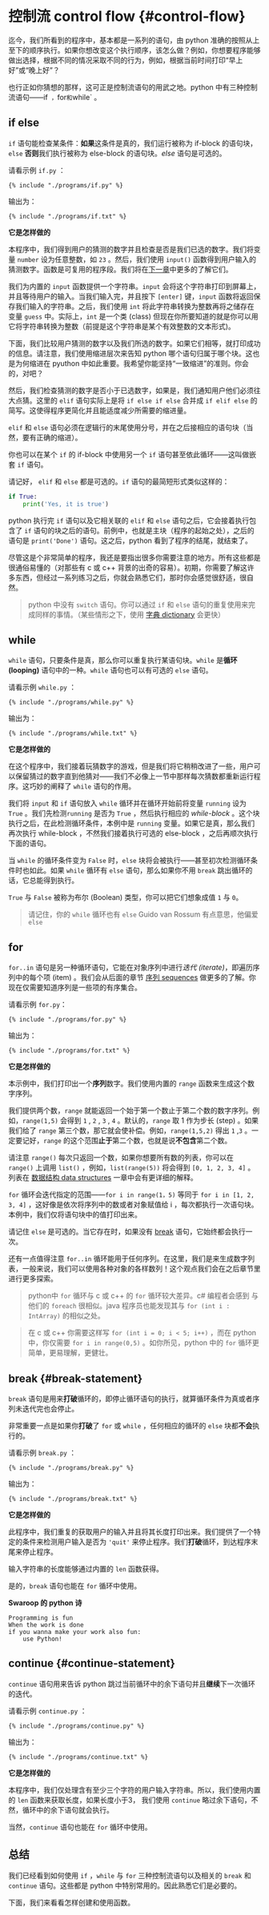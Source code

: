 # 控制流 control flow {#control-flow}

迄今，我们所看到的程序中，基本都是一系列的语句，由 python 准确的按照从上至下的顺序执行。如果你想改变这个执行顺序，该怎么做？例如，你想要程序能够做出选择，根据不同的情况采取不同的行为，例如，根据当前时间打印“早上好”或“晚上好”？

也行正如你猜想的那样，这可正是控制流语句的用武之地。python 中有三种控制流语句——if` ，`for` 和 `while` 。

## if else

`if` 语句能检查某条件：**如果**这条件是真的，我们运行被称为 if-block 的语句块，`else` **否则**我们执行被称为 else-block 的语句块。*else* 语句是可选的。

请看示例 `if.py` ：

<!-- 在代码块中的标签并未展开 https://github.com/GitbookIO/gitbook/issues/707 -->
<pre><code class="lang-python">{% include "./programs/if.py" %}</code></pre>

输出为：

<pre><code>{% include "./programs/if.txt" %}</code></pre>

**它是怎样做的**

本程序中，我们得到用户的猜测的数字并且检查是否是我们已选的数字。我们将变量 `number` 设为任意整数，如 `23` 。然后，我们使用 `input()` 函数得到用户输入的猜测数字。函数是可复用的程序段。我们将在[下一章](./functions.md#functions)中更多的了解它们。

我们为内置的 `input` 函数提供一个字符串。`input` 会将这个字符串打印到屏幕上，并且等待用户的输入。当我们输入完，并且按下 `[enter]` 键，`input` 函数将返回保存我们输入的字符串。之后，我们使用 `int` 将此字符串转换为整数再将之储存在变量 `guess` 中。实际上，`int` 是一个类 (class) 但现在你所要知道的就是你可以用它将字符串转换为整数（前提是这个字符串是某个有效整数的文本形式)。

下面，我们比较用户猜测的数字以及我们所选的数字。如果它们相等，就打印成功的信息。请注意，我们使用缩进层次来告知 python 哪个语句归属于哪个块。这也是为何缩进在 pyuthon 中如此重要。我希望你能坚持“一致缩进”的准则。你会的，对吧？

然后，我们检查猜测的数字是否小于已选数字，如果是，我们通知用户他们必须往大点猜。这里的 `elif` 语句实际上是将 `if else if else` 合并成 `if elif else` 的简写。这使得程序更简化并且能适度减少所需要的缩进量。

`elif` 和 `else` 语句必须在逻辑行的末尾使用分号，并在之后接相应的语句块（当然，要有正确的缩进）。

你也可以在某个 `if` 的 if-block 中使用另一个 `if` 语句甚至依此循环——这叫做嵌套 `if` 语句。

请记好， `elif` 和 `else` 都是可选的。`if` 语句的最简短形式类似这样的：

```python
if True:
    print('Yes, it is true')
```

python 执行完 `if` 语句以及它相关联的 `elif` 和 `else` 语句之后，它会接着执行包含了 `if` 语句的块之后的语句。前例中，也就是主块（程序的起始之处），之后的语句是 `print('Done')` 语句。这之后，python 看到了程序的结尾，就结束了。

尽管这是个非常简单的程序，我还是要指出很多你需要注意的地方。所有这些都是很通俗易懂的（对那些有 c 或 c++ 背景的出奇的容易）。初期，你需要了解这许多东西，但经过一系列练习之后，你就会熟悉它们，那时你会感觉很舒适，很自然。

> python 中没有 `switch` 语句。你可以通过 `if` 和 `else` 语句的重复使用来完成同样的事情。（某些情形之下，使用 [字典 dictionary](./data_structures.md#dictionary) 会更快）

## while

`while` 语句，只要条件是真，那么你可以重复执行某语句块。`while` 是**循环 (looping)** 语句中的一种。`while` 语句也可以有可选的 `else` 语句。

请看示例 `while.py` ：

<pre><code class="lang-python">{% include "./programs/while.py" %}</code></pre>

输出为：

<pre><code>{% include "./programs/while.txt" %}</code></pre>

**它是怎样做的**

在这个程序中，我们接着玩猜数字的游戏，但是我们将它稍稍改进了一些，用户可以保留猜过的数字直到他猜对——我们不必像上一节中那样每次猜数都重新运行程序。这巧妙的阐释了 `while` 语句的作用。

我们将 `input` 和 `if` 语句放入 `while` 循环并在循环开始前将变量 `running` 设为 `True` 。我们先检测`running` 是否为 `True` ，然后执行相应的 *while-block* 。这个块执行之后，在此检测循环条件，本例中是 `running` 变量。如果它是真，那么我们再次执行 while-block ，不然我们接着执行可选的 else-block ，之后再顺次执行下面的语句。

当 `while` 的循环条件变为 `False` 时，`else` 块将会被执行——甚至初次检测循环条件时也如此。如果 `while` 循环有 `else` 语句，那么如果你不用 `break` 跳出循环的话，它总能得到执行。

`True` 与 `False` 被称为布尔 (Boolean) 类型，你可以把它们想象成值 `1` 与 `0`。

> 请记住，你的 `while` 循环也有 `else`
> Guido van Rossum 有点意思，他偏爱 `else`

## for

`for..in` 语句是另一种循环语句，它能在对象序列中进行*迭代 (iterate)*，即遍历序列中的每个项 (item) 。我们会从后面的章节 [序列 sequences](./data_structures.md#sequence) 做更多的了解。你现在仅需要知道序列是一些项的有序集合。

请看示例 `for.py`：

<pre><code class="lang-python">{% include "./programs/for.py" %}</code></pre>

输出为：

<pre><code>{% include "./programs/for.txt" %}</code></pre>

**它是怎样做的**

本示例中，我们打印出一个**序列**数字。我们使用内置的 `range` 函数来生成这个数字序列。

我们提供两个数，`range` 就能返回一个始于第一个数止于第二个数的数字序列。例如，`range(1,5)` 会得到 `1` , `2` , `3` , `4` 。默认的，`range` 取 1 作为步长 (step) 。如果我们给了 `range` 第三个数，那它就会使补偿。例如，`range(1,5,2)` 得出 `1` ,`3` 。一定要记好，`range` 的这个范围**止于**第二个数，也就是说**不包含**第二个数。

请注意 `range()` 每次只返回一个数，如果你想要所有数的列表，你可以在 `range()` 上调用 `list()` ，例如，`list(range(5))` 将会得到 `[0, 1, 2, 3, 4]` 。列表在 [数据结构 data structures](./data_structures.md#data-structures) 一章中会有更详细的解释。
 
`for` 循环会迭代指定的范围——`for i in range(1，5)` 等同于 `for i in [1, 2, 3, 4]` ，这好像是依次将序列中的数或者对象赋值给 i ，每次都执行一次语句块。本例中，我们仅将语句块中的值打印出来。

请记住 `else` 是可选的。当它存在时，如果没有 [break](#break-statement) 语句，它始终都会执行一次。

还有一点值得注意 `for..in` 循环能用于任何序列。在这里，我们是来生成数字列表，一般来说，我们可以使用各种对象的各样数列！这个观点我们会在之后章节里进行更多探索。

> python中 `for` 循环与 c 或 c++ 的 `for` 循环较大差异。c# 编程者会感到 与他们的 `foreach` 很相似。java 程序员也能发现其与 `for (int i : IntArray)` 的相似之处。

> 在 c 或 c++ 你需要这样写 `for (int i = 0; i < 5; i++)` ，而在 python 中，你仅需要  `for i in range(0,5)` 。如你所见，python 中的 `for` 循环更简单，更易理解，更健壮。

## break {#break-statement}

`break` 语句是用来**打破**循环的，即停止循环语句的执行，就算循环条件为真或者序列未迭代完也会停止。

非常重要一点是如果你**打破**了 `for` 或 `while` ，任何相应的循环的 `else` 块都**不会**执行的。

请看示例 `break.py` ：

<pre><code class="lang-python">{% include "./programs/break.py" %}</code></pre>

输出为：

<pre><code>{% include "./programs/break.txt" %}</code></pre>

**它是怎样做的**

此程序中，我们重复的获取用户的输入并且将其长度打印出来。我们提供了一个特定的条件来检测用户输入是否为 `'quit'` 来停止程序。我们**打破**循环，到达程序末尾来停止程序。

输入字符串的长度能够通过内置的 `len` 函数获得。

是的，`break` 语句也能在 `for` 循环中使用。

**Swaroop 的 python 诗**

```
Programming is fun
When the work is done
if you wanna make your work also fun:
    use Python!
```

## continue {#continue-statement}

`continue` 语句用来告诉 python 跳过当前循环中的余下语句并且**继续**下一次循环的迭代。

请看示例 `continue.py` ：

<pre><code class="lang-python">{% include "./programs/continue.py" %}</code></pre>

输出为：

<pre><code>{% include "./programs/continue.txt" %}</code></pre>

**它是怎样做的**

本程序中，我们仅处理含有至少三个字符的用户输入字符串。所以，我们使用内置的 `len` 函数来获取长度，如果长度小于3， 我们使用 `continue` 略过余下语句，不然，循环中的余下语句就会执行。

当然，`continue` 语句也能在 `for` 循环中使用。

## 总结

我们已经看到如何使用 `if` ，`while` 与 `for` 三种控制流语句以及相关的 `break` 和 `continue` 语句。这些都是 python 中特别常用的。因此熟悉它们是必要的。

下面，我们来看看怎样创建和使用函数。